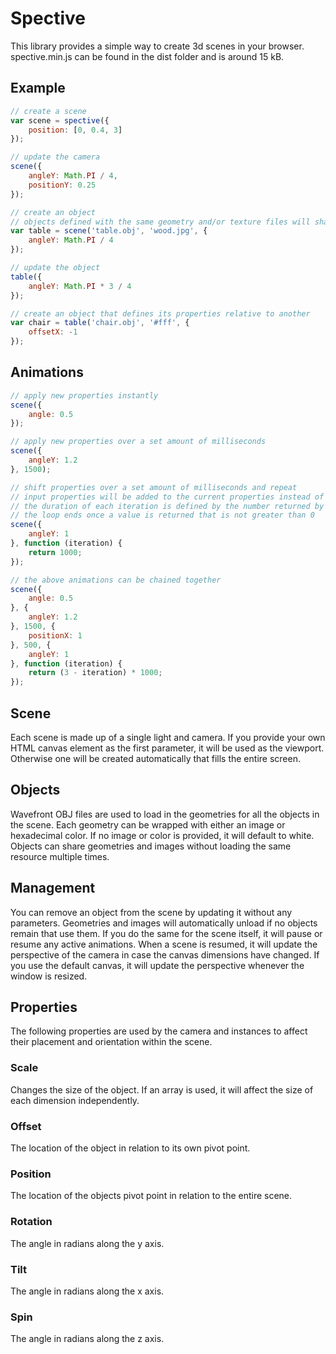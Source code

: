 # Spective
This library provides a simple way to create 3d scenes in your browser. spective.min.js can be found in the dist folder and is around 15 kB.

## Example
```js
// create a scene
var scene = spective({
	position: [0, 0.4, 3]
});

// update the camera
scene({
	angleY: Math.PI / 4,
	positionY: 0.25
});

// create an object
// objects defined with the same geometry and/or texture files will share those resources
var table = scene('table.obj', 'wood.jpg', {
	angleY: Math.PI / 4
});

// update the object
table({
	angleY: Math.PI * 3 / 4
});

// create an object that defines its properties relative to another
var chair = table('chair.obj', '#fff', {
	offsetX: -1
});
```

## Animations
```js
// apply new properties instantly
scene({
	angle: 0.5
});

// apply new properties over a set amount of milliseconds
scene({
	angleY: 1.2
}, 1500);

// shift properties over a set amount of milliseconds and repeat
// input properties will be added to the current properties instead of overwriting them
// the duration of each iteration is defined by the number returned by the function
// the loop ends once a value is returned that is not greater than 0
scene({
	angleY: 1
}, function (iteration) {
	return 1000;
});

// the above animations can be chained together
scene({
	angle: 0.5
}, {
	angleY: 1.2
}, 1500, {
	positionX: 1
}, 500, {
	angleY: 1
}, function (iteration) {
	return (3 - iteration) * 1000;	
});
```

## Scene
Each scene is made up of a single light and camera. If you provide your own HTML canvas element as the first parameter, it will be used as the viewport. Otherwise one will be created automatically that fills the entire screen.

## Objects
Wavefront OBJ files are used to load in the geometries for all the objects in the scene. Each geometry can be wrapped with either an image or hexadecimal color. If no image or color is provided, it will default to white. Objects can share geometries and images without loading the same resource multiple times.

## Management
You can remove an object from the scene by updating it without any parameters. Geometries and images will automatically unload if no objects remain that use them. If you do the same for the scene itself, it will pause or resume any active animations. When a scene is resumed, it will update the perspective of the camera in case the canvas dimensions have changed. If you use the default canvas, it will update the perspective whenever the window is resized.

## Properties
The following properties are used by the camera and instances to affect their placement and orientation within the scene.

### Scale
Changes the size of the object. If an array is used, it will affect the size of each dimension independently.

### Offset
The location of the object in relation to its own pivot point.

### Position
The location of the objects pivot point in relation to the entire scene.

### Rotation
The angle in radians along the y axis.

### Tilt
The angle in radians along the x axis.

### Spin
The angle in radians along the z axis.
